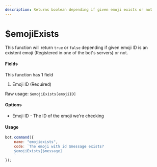 ```yaml
---
description: Returns boolean depending if given emoji exists or not
---
```


# $emojiExists

This function will return `true` or `false` depending if given emoji ID is an existent emoji \(Registered in one of the bot's servers\) or not.

#### Fields

This function has 1 field

1. Emoji ID \(Required\)

Raw usage: `$emojiExists[emojiID]`

#### Options

* Emoji ID - The ID of the emoji we're checking

#### Usage

```javascript
bot.command({
    name: "emojiexists",
    code: `The emoji with id $message exists?
    $emojiExists[$message]
    `
});
```

